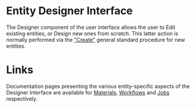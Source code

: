 # Entity Designer Interface

The Designer component of the user interface allows the user to Edit existing entities, or Design new ones from scratch. This latter action is normally performed via the ["Create"](../actions/create.md) general standard procedure for new entities.


# Links

Documentation pages presenting the various entity-specific aspects of the Designer Interface are available for [Materials](/materials-designer/overview.md), [Workflows](/workflow-designer/general-overview.md) and [Jobs](/jobs-designer/overview.md) respectively.
